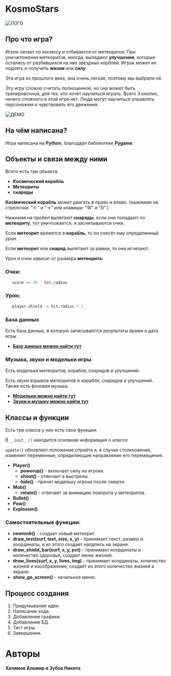 # KosmoStars
![ЛОГО](https://user-images.githubusercontent.com/95086121/156009343-e5bc3f97-530b-43e0-aa9f-86ddd51fcfaa.png)

## **Про что игра?**
Игрок летает по космосу и отбивается от метеоритов. При уничжтожении метеоритов, иногда, выпадают ***улучшения***, которые остались от разбившихся на них звездных корблей. Игрок может их поднять и получить ***жизни*** или ***силу***.

Эта игра из прошлого века, она очень легкая, поэтому мы выбрали её.

Эту игру сложно считать полноценной, но она может быть тренировочной, для тех, кто хочет научиться играть. Всего 3 кнопки, ничего сложного в этой игре нет. Люди могут научиться управлять персонажем и чувствовать его движения.

![ДЕМО](https://user-images.githubusercontent.com/95086121/156019937-01dc70f8-0514-47a2-a209-a33b3369f2a8.gif)

## **На чём написана?**
Игра написана на **Python**, благодаря библиотеке **Pygame**.


## **Объекты и связи между ними**
Всего есть три объекта:
- **Космический корабль**
- **Метеориты**
- **снаряды**

**Космический корабль** может двигать в право и влево. (нажимаю на стрелочки: "←" и "→" или клавиши: "W" и "D".)

Нажимая на пробел вылетают **снаряды**, если они попадают по **метеориту**, тот уничтожается, и засчитываются очки.

Если **метеорит** врежется в **корабль**, то он снесёт ему определенный урон.

Если **метеорит** или **снаряд** вылетают за рамки, то они исчезают.

Урон и очки зависит от размера **метеорита**:

### **Очки:**

```Python
   score += 50 - hit.radius
```

### **Урон:**

```Python
   player.shield -= hit.radius * 2
```
### **База данных**
Есть база данных, в которую записываются результаты время и дата игры.
- [**Базу данных можно найти тут**](https://github.com/HALMIR4IK/Game/blob/master/records_bd.sqlite)

### **Музыка, звуки и модельки игры**
Есть модельки метеоритов, корабля, снарядов и улучшений.

Есть звуки взрывов метеоритов и корабля, снарядов и улучшений. Также есть фоновая музыка.

- [**Модельки можно найти тут**](https://github.com/HALMIR4IK/Game/blob/master/img.rar)
- [**Звуки и музыку можно найти тут**](https://github.com/HALMIR4IK/Game/blob/master/snd.rar)


## **Классы и функции**
Есть три класса у них есть свои функции:

 В `__init__()` находится основная информация о классе
 
 `update()` обновляет положение спрайта и, в случае столкновения, изменяет переменные, определяющие направление его перемещения.
- **Player()**
   - **powerup()** - включает силу на игроке.
   - **shoot()** - отвечает а выстрелы.
   - **hide()** - прячет модельку игрока после смерти.
- **Mob()**
   - **rotate()** - отвечает за анимацию поворота у метеоритов.
- **Bullet()**
- **Pow()**
- **Explosion()**
### **Самостоятельные функции:**
- **newmob()** - создает новый метеорит.
- **draw_text(surf, text, size, x, y)** - принимает текст, размер и координаты, и из этого создает напдпись на экране.
- **draw_shield_bar(surf, x, y, pct)** - принимает координаты и количество здоровья, создает меню жизней.
- **draw_lives(surf, x, y, lives, img)** - принимает координаты, количество жизней и изоображение, создаёт из этого количество жизней а экране.
- **show_go_screen()** - начальное меню.
## **Процесс создания**
1. Придумывание идеи.
2. Написание кода.
3. Добавление графики.
4. Добавление БД.
5. Тест игры.
6. Завершение.
# **Авторы**
**Халимов Альмир и Зубов Никита**
